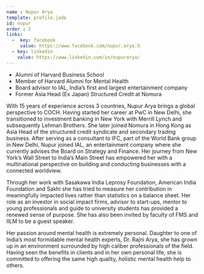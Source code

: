 ```yaml
---
name : Nupur Arya
template: profile.jade
id: nupur
order : 2
links:
  -  key: facebook
     value: https://www.facebook.com/nupur.arya.5
  - key: linkedin
    value: https://www.linkedin.com/in/nupurarya/
---
```


 - Alumni of Harvard Business School
 - Member of Harvard Alumni for Mental Health
 - Board advisor to IAL, India’s first and largest entertainment company
 - Former Asia Head (Ex Japan) Structured Credit at Nomura


With 15 years of experience across 3 countries, Nupur Arya brings a global
perspective to COCH. Having started her career at PwC in New Delhi, she
transitioned to investment banking in New York with Merrill Lynch and
subsequently Lehman Brothers. She later joined Nomura in Hong Kong as
Asia Head of the structured credit syndicate and secondary trading
business. After serving as a consultant to IFC, part of the World Bank
group in New Delhi, Nupur joined IAL, an entertainment company where
she currently advises the Board on Strategy and Finance. Her journey from
New York’s Wall Street to India’s Main Street has empowered her with a
multinational perspective on building and conducting businesses with a
connected worldview.

Through her work with Sasakawa India Leprosy Foundation, American
India Foundation and Sakhi she has tried to measure her contribution in
meaningfully impacted lives rather than statistics on a balance sheet. Her
role as an investor in social impact firms, advisor to start-ups, mentor to
young professionals and guide to university students has provided a
renewed sense of purpose. She has also been invited by faculty of FMS
and IILM to be a guest speaker.

Her passion around mental health is extremely personal. Daughter to one
of India’s most formidable mental health experts, Dr. Rajni Arya, she has
grown up in an environment surrounded by high caliber professionals of the
field. Having seen the benefits in clients and in her own personal life, she is
committed to offering the same high quality, holistic mental health help to
others.